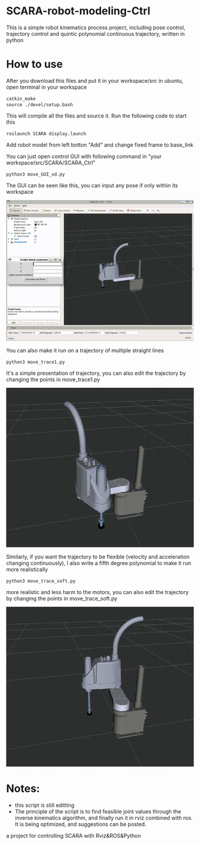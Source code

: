 # SCARA-robot-modeling-Ctrl
This is a simple robot kinematics process project, including pose control, trajectory control and quintic polynomial continuous trajectory, written in python



# How to use
After you download this files and put it in your workspace/src in ubuntu, open terminal in your workspace
```
catkin_make
source ./devel/setup.bash
```
This will compile all the files and source it. Run the following code to start this
```
roslaunch SCARA display.launch
```
Add robot model from left botton "Add" and change fixed frame to base_link

You can just open control GUI with following command in "your workspace/src/SCARA/SCARA_Ctrl"

```
python3 move_GUI_xd.py
```
The GUI can be seen like this, you can input any pose if only within its workspace

![](xd.gif)

You can also make it run on a trajectory of multiple straight lines

```
python3 move_trace1.py
```
It's a simple presentation of trajectory, you can also edit the trajectory by changing the points in move_trace1.py

![](trace.gif)

Similarly, if you want the trajectory to be flexible (velocity and acceleration changing continuously), I also write a fifth degree polynomial to make it run more realistically

```
python3 move_trace_soft.py
```
more realistic and less harm to the motors, you can also edit the trajectory by changing the points in move_trace_soft.py

![](poly.gif)

# Notes:
- this script is still editting
- The principle of the script is to find feasible joint values through the inverse kinematics algorithm, and finally run it in rviz combined with ros. It is being optimized, and suggestions can be posted.

a project for controlling SCARA with Rviz&amp;ROS&amp;Python
